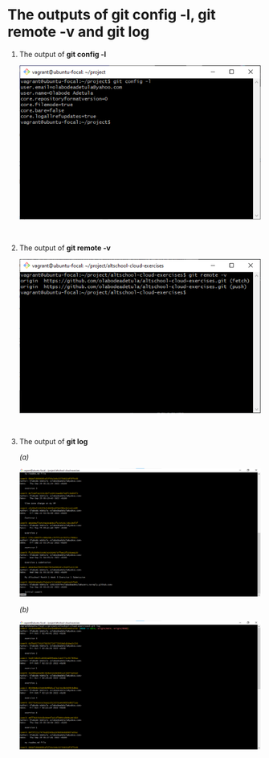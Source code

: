 # **The outputs of git config -l, git remote -v and git log**

<ol>
<li>

The output of **git config -l**

![git config -l](./images/git-config-l.png "git config -l")
</li>
<br>

<li>

The output of **git remote -v**

![git remote -v](./images/git-remote-v.png "git remote -v")
</li>
<br>

<li>

The output of **git log**

_(a)_

![the beginning of the git log command](./images/git-log-1.png "the beginning of the git log command")

_(b)_

![the end of the git log command](./images/git-log-2.png "the end of the git log command")

</li>
</ol>